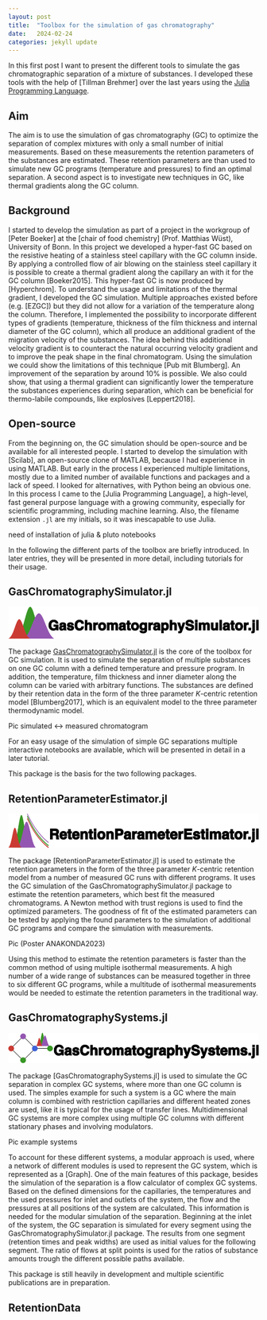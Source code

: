 ```yaml
---
layout: post
title:  "Toolbox for the simulation of gas chromatography"
date:   2024-02-24
categories: jekyll update
---
```

In this first post I want to present the different tools to simulate the gas chromatographic separation of a mixture of substances. I developed these tools with the help of [Tillman Brehmer] over the last years using the [Julia Programming Language](https://julialang.org/).

## Aim

The aim is to use the simulation of gas chromatography (GC) to optimize the separation of complex mixtures with only a small number of initial measurements. Based on these measurements the retention parameters of the substances are estimated. These retention parameters are than used to simulate new GC programs (temperature and pressures) to find an optimal separation. A second aspect is to investigate new techniques in GC, like thermal gradients along the GC column. 

## Background 

I started to develop the simulation as part of a project in the workgroup of [Peter Boeker] at the [chair of food chemistry] (Prof. Matthias Wüst), University of Bonn. In this project we developed a hyper-fast GC based on the resistive heating of a stainless steel capillary with the GC column inside. By applying a controlled flow of air blowing on the stainless steel capillary it is possible to create a thermal gradient along the capillary an with it for the GC column [Boeker2015]. This hyper-fast GC is now produced by [Hyperchrom]. To understand the usage and limitations of the thermal gradient, I developed the GC simulation. Multiple approaches existed before (e.g. [EZGC]) but they did not allow for a variation of the temperature along the column. Therefore, I implemented the possibility to incorporate different types of gradients (temperature, thickness of the film thickness and internal diameter of the GC column), which all produce an additional gradient of the migration velocity of the substances. The idea behind this additional velocity gradient is to counteract the natural occurring velocity gradient and to improve the peak shape in the final chromatogram. Using the simulation we could show the limitations of this technique [Pub mit Blumberg]. An improvement of the separation by around 10% is possible. We also could show, that using a thermal gradient can significantly lower the temperature the substances experiences during separation, which can be beneficial for thermo-labile compounds, like explosives [Leppert2018]. 

## Open-source

From the beginning on, the GC simulation should be open-source and be available for all interested people. I started to develop the simulation with [Scilab], an open-source clone of MATLAB, because I had experience in using MATLAB. But early in the process I experienced multiple limitations, mostly due to a limited number of available functions and packages and a lack of speed. I looked for alternatives, with Python being an obvious one. In this process I came to the [Julia Programming Language], a high-level, fast general purpose language with a growing community, especially for scientific programming, including machine learning. Also, the filename extension `.jl` are my initials, so it was inescapable to use Julia.

need of installation of julia & pluto notebooks

In the following the different parts of the toolbox are briefly introduced. In later entries, they will be presented in more detail, including tutorials for their usage. 

## GasChromatographySimulator.jl
![GasChromatographySimulator_logo](/assets/GasChromatographySimulator_logo.png)

The package [GasChromatographySimulator.jl](https://github.com/JanLeppert/GasChromatographySimulator.jl) is the core of the toolbox for GC simulation. It is used to simulate the separation of multiple substances on one GC column with a defined temperature and pressure program. In addition, the temperature, film thickness and inner diameter along the column can be varied with arbitrary functions. The substances are defined by their retention data in the form of the three parameter _K_-centric retention model [Blumberg2017], which is an equivalent model to the three parameter thermodynamic model.

Pic simulated <-> measured chromatogram

For an easy usage of the simulation of simple GC separations multiple interactive notebooks are available, which will be presented in detail in a later tutorial. 

This package is the basis for the two following packages.

## RetentionParameterEstimator.jl
![RetentionParameterEstimator_logo](/assets/RetentionParameterEstimator_logo.png)

The package [RetentionParameterEstimator.jl] is used to estimate the retention parameters in the form of the three parameter _K_-centric retention model from a number of measured GC runs with different programs. It uses the GC simulation of the GasChromatographySimulator.jl package to estimate the retention parameters, which best fit the measured chromatograms. A Newton method with trust regions is used to find the optimized parameters. The goodness of fit of the estimated parameters can be tested by applying the found parameters to the simulation of additional GC programs and compare the simulation with measurements.

Pic (Poster ANAKONDA2023)

Using this method to estimate the retention parameters is faster than the common method of using multiple isothermal measurements. A high number of a wide range of substances can be measured together in three to six different GC programs, while a multitude of isothermal measurements would be needed to estimate the retention parameters in the traditional way.   

## GasChromatographySystems.jl
![GasChromatographySystems_logo](/assets/GasChromatographySystems_logo.png)

The package [GasChromatographySystems.jl] is used to simulate the GC separation in complex GC systems, where more than one GC column is used. The simples example for such a system is a GC where the main column is combined with restriction capillaries and different heated zones are used, like it is typical for the usage of transfer lines. Multidimensional GC systems are more complex using multiple GC columns with different stationary phases and involving modulators.

Pic example systems

To account for these different systems, a modular approach is used, where a network of different modules is used to represent the GC system, which is represented as a [Graph]. One of the main features of this package, besides the simulation of the separation is a flow calculator of complex GC systems. Based on the defined dimensions for the capillaries, the temperatures and the used pressures for inlet and outlets of the system, the flow and the pressures at all positions of the system are calculated. This information is needed for the modular simulation of the separation. Beginning at the inlet of the system, the GC separation is simulated for every segment using the GasChromatographySimulator.jl package. The results from one segment (retention times and peak widths) are used as initial values for the following segment. The ratio of flows at split points is used for the ratios of substance amounts trough the different possible paths available.

This package is still heavily in development and multiple scientific publications are in preparation. 

## RetentionData
